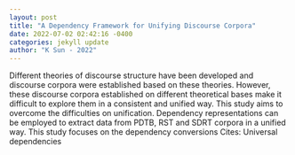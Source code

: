 ```yaml
--- 
layout: post 
title: "A Dependency Framework for Unifying Discourse Corpora" 
date: 2022-07-02 02:42:16 -0400 
categories: jekyll update 
author: "K Sun - 2022" 
--- 
```

Different theories of discourse structure have been developed and discourse corpora were established based on these theories. However, these discourse corpora established on different theoretical bases make it difficult to explore them in a consistent and unified way. This study aims to overcome the difficulties on unification. Dependency representations can be employed to extract data from PDTB, RST and SDRT corpora in a unified way. This study focuses on the dependency conversions Cites: Universal dependencies